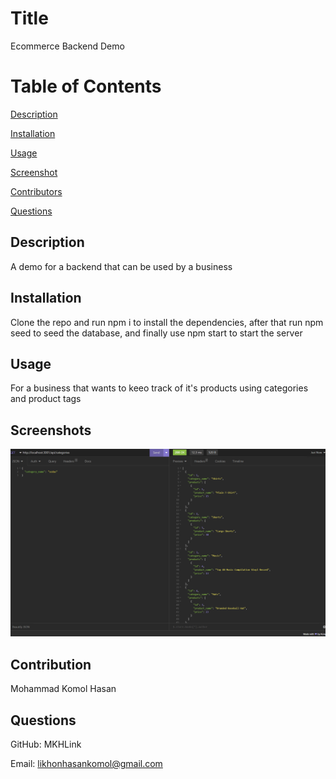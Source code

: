 


# Title
Ecommerce Backend Demo

# Table of Contents
[Description](#description)

[Installation](#instalation)

[Usage](#usage)

[Screenshot](#screenshots)

[Contributors](#contributors)

[Questions](#questions)

## Description
A demo for a backend that can be used by a business

## Installation
Clone the repo and run npm i to install the dependencies, after that run npm seed to seed the database, and finally use npm start to start the server

## Usage
For a business that wants to keeo track of it's products using categories and product tags


## Screenshots


![alt text](./assets/screenshots/screenshot.png)

## Contribution
Mohammad Komol Hasan


## Questions
GitHub: MKHLink

Email: likhonhasankomol@gmail.com
    